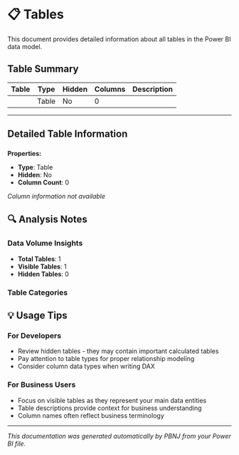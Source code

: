 # 📋 Tables

This document provides detailed information about all tables in the Power BI data model.

## Table Summary

| Table | Type | Hidden | Columns | Description |
|-------|------|--------|---------|-------------|
|  | Table | No | 0 |  |

---

## Detailed Table Information

### 


**Properties:**
- **Type**: Table
- **Hidden**: No
- **Column Count**: 0

*Column information not available*



## 🔍 Analysis Notes

### Data Volume Insights

- **Total Tables**: 1
- **Visible Tables**: 1
- **Hidden Tables**: 0

### Table Categories



## 💡 Usage Tips

### For Developers
- Review hidden tables - they may contain important calculated tables
- Pay attention to table types for proper relationship modeling
- Consider column data types when writing DAX

### For Business Users
- Focus on visible tables as they represent your main data entities
- Table descriptions provide context for business understanding
- Column names often reflect business terminology

---

*This documentation was generated automatically by PBNJ from your Power BI file.*